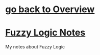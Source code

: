 # [go back to Overview](https://github.com/c4arl0s)

# [Fuzzy Logic Notes](https://github.com/c4arl0s/FuzzyLogic#go-back-to-overview)

My notes about Fuzzy Logic
